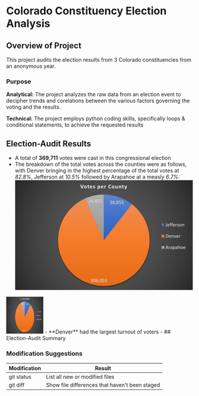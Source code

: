 # Colorado Constituency Election Analysis

## Overview of Project
This project audits the election results from 3 Colorado constituencies from an anonymous year.

### Purpose

**Analytical:** The project analyzes the raw data from an election event to decipher trends and corelations between the various factors governing the voting and the results.

**Technical:** The project employs python coding skills, specifically loops & conditional statements, to achieve the requested results

## Election-Audit Results

- A total of **369,711** votes were cast in this congressional election
- The breakdown of the total votes across the counties were as follows, with Denver bringing in the highest percentage of the total votes at *82.8%*, Jefferson at *10.5%* followed by Arapahoe at a measly *6.7%:*
![Votes per County)](/Resources/VotesPerCounty.png)
<img src="/Resources/VotesPerCounty.png" width="100" height="100">
- **Denver** had the largest turnout of voters
- 
## Election-Audit Summary

### Modification Suggestions

| Modification | Result |
| --- | --- |
| git status | List all new or modified files |
| git diff | Show file differences that haven't been staged |